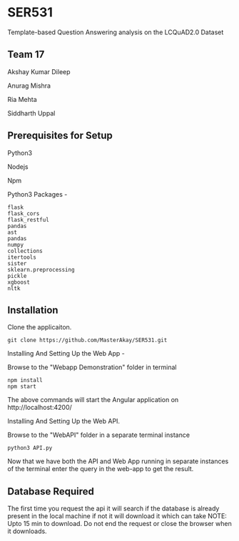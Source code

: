 # SER531
Template-based Question Answering analysis on the LCQuAD2.0 Dataset

## Team 17

Akshay Kumar Dileep

Anurag Mishra

Ria Mehta

Siddharth Uppal

## Prerequisites for Setup

Python3

Nodejs

Npm

Python3 Packages - 
```
flask
flask_cors
flask_restful
pandas
ast
pandas
numpy
collections
itertools
sister
sklearn.preprocessing
pickle
xgboost
nltk
```

## Installation

Clone the applicaiton. 

```
git clone https://github.com/MasterAkay/SER531.git
```

Installing And Setting Up the Web App -

Browse to the "Webapp Demonstration" folder in terminal

```
npm install
npm start
```
The above commands will start the Angular application on http://localhost:4200/

Installing And Setting Up the Web API.


Browse to the "WebAPI" folder in a separate terminal instance
```
python3 API.py
```

Now that we have both the API and Web App running in separate instances of the terminal enter the query in the web-app to get the result.


## Database Required 

The first time you request the api it will search if the database is already present in the local machine if not it will download it which can take NOTE: Upto 15 min to download. Do not end the request or close the browser when it downloads.






